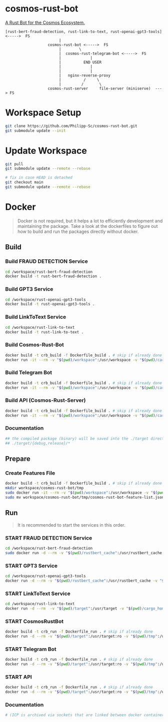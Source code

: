 # cosmos-rust-bot
[A Rust Bot for the Cosmos Ecosystem.](https://github.com/Philipp-Sc/cosmos-rust-bot/tree/development/workspace/cosmos-rust-bot)

```
[rust-bert-fraud-detection, rust-link-to-text, rust-openai-gpt3-tools] <----->  FS
                        |                        
                   cosmos-rust-bot <----->  FS
                        |        \
                        |  cosmos-rust-telegram-bot <----->  FS
                        |             |
                        |          END USER 
                        |             |    
                        |             |       
                        |   nginx-reverse-proxy 
                        |          /     \
                        |         /       \
                   cosmos-rust-server     file-server (miniserve)  ---> FS
```
# Workspace Setup

```bash
git clone https://github.com/Philipp-Sc/cosmos-rust-bot.git
git submodule update --init
```
# Update Workspace

```bash
git pull
git submodule update --remote --rebase
```
```bash
# fix in case HEAD is detached
git checkout main
git submodule update --remote --rebase
```
# Docker

> Docker is not required, but it helps a lot to efficiently development and maintaining the package. Take a look at the dockerfiles to figure out how to build and run the packages directly without docker.

## Build 

### Build FRAUD DETECTION Service
```bash
cd /workspace/rust-bert-fraud-detection
docker build -t rust-bert-fraud-detection .
```

### Build GPT3 Service
```bash
cd /workspace/rust-openai-gpt3-tools
docker build -t rust-openai-gpt3-tools .
```

### Build LinkToText Service
```bash
cd /workspace/rust-link-to-text
docker build -t rust-link-to-text .
```

### Build Cosmos-Rust-Bot
```bash
docker build -t crb_build -f Dockerfile_build . # skip if already done
docker run -it --rm -v "$(pwd)/workspace":/usr/workspace -v "$(pwd)/cargo_home":/usr/cargo_home -v "$(pwd)/target":/usr/target crb_build dev
```
### Build Telegram Bot
```bash
docker build -t crb_build -f Dockerfile_build . # skip if already done
docker run -it --rm -v "$(pwd)/workspace":/usr/workspace -v "$(pwd)/cargo_home":/usr/cargo_home -v "$(pwd)/target":/usr/target crb_build tg-bot
```

### Build API (Cosmos-Rust-Server)
```bash
docker build -t crb_build -f Dockerfile_build . # skip if already done
docker run -it --rm -v "$(pwd)/workspace":/usr/workspace -v "$(pwd)/cargo_home":/usr/cargo_home -v "$(pwd)/target":/usr/target crb_build api
```

### Documentation
```bash
## the compiled package (binary) will be saved into the ./target directory.
## ./target/{debug,release}/*
```

## Prepare

### Create Features File
```bash
docker build -t crb_build -f Dockerfile_build . # skip if already done
mkdir workspace/cosmos-rust-bot/tmp
sudo docker run -it --rm -v "$(pwd)/workspace":/usr/workspace -v "$(pwd)/cargo_home":/usr/cargo_home -v "$(pwd)/target":/usr/target crb_build test 
sudo mv workspace/cosmos-rust-bot/tmp/cosmos-rust-bot-feature-list.json ./tmp/
```

## Run 

> It is recommended to start the services in this order.

### START FRAUD DETECTION Service 
```bash
cd /workspace/rust-bert-fraud-detection
sudo docker run -d --rm -v "$(pwd)/rustbert_cache":/usr/rustbert_cache -v "$(pwd)/target":/usr/target -v "$(pwd)/cargo_home":/usr/cargo_home -v "$(pwd)/package":/usr/workspace -v "$(pwd)/../../tmp":/usr/workspace/tmp -v "$(pwd)/socket_ipc":/usr/socket_ipc rust-bert-fraud-detection cargo run --release start_service
```
### START GPT3 Service
```bash
cd /workspace/rust-openai-gpt3-tools
docker run -d --rm -v "$(pwd)/rustbert_cache":/usr/rustbert_cache -v "$(pwd)/target":/usr/target -v "$(pwd)/cargo_home":/usr/cargo_home -v "$(pwd)/package":/usr/workspace -v "$(pwd)/../../tmp":/usr/workspace/tmp -v "$(pwd)/socket_ipc":/usr/socket_ipc -e OPENAI_API_KEY=12345 rust-openai-gpt-tools cargo run --release start_service
```
### START LinkToText Service
```bash
cd /workspace/rust-link-to-text
docker run -d --rm  -v "$(pwd)/target":/usr/target -v "$(pwd)/cargo_home":/usr/cargo_home -v "$(pwd)/package":/usr/workspace -v "$(pwd)/../../tmp":/usr/workspace/tmp -v "$(pwd)/socket_ipc":/usr/socket_ipc rust-link-to-text cargo run --release start_service
```
### START CosmosRustBot
```bash
docker build -t crb_run -f Dockerfile_run . # skip if already done
docker run -d --rm -v "$(pwd)/target":/usr/target:ro -v "$(pwd)/tmp":/usr/workspace/tmp -v "$(pwd)/workspace/chain-registry":/usr/workspace/chain-registry -e RUST_LOG=Error crb_run dev
```
### START Telegram Bot
```bash
docker build -t crb_run -f Dockerfile_run . # skip if already done
docker run -d --rm -v "$(pwd)/target":/usr/target:ro -v "$(pwd)/tmp":/usr/workspace/tmp -e TELOXIDE_TOKEN=12345 crb_run tg-bot
``` 

### START API
```bash
docker build -t crb_run -f Dockerfile_run . # skip if already done
docker run -d --rm -v "$(pwd)/target":/usr/target:ro -v "$(pwd)/tmp":/usr/workspace/tmp -p 444:444  crb_run api
``` 

### Documentation
```bash
# (ICP is archived via sockets that are linked between docker containers via: -v "$(pwd)/tmp":/usr/workspace/tmp)
```
